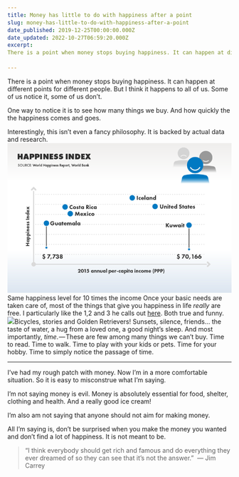 ```yaml
---
title: Money has little to do with happiness after a point
slug: money-has-little-to-do-with-happiness-after-a-point
date_published: 2019-12-25T00:00:00.000Z
date_updated: 2022-10-27T06:59:20.000Z
excerpt: 
There is a point when money stops buying happiness. It can happen at different points for different people. But I think it happens to all…

---
```


There is a point when money stops buying happiness. It can happen at different points for different people. But I think it happens to all of us. Some of us notice it, some of us don’t.

One way to notice it is to see how many things we buy. And how quickly the the happiness comes and goes.

Interestingly, this isn’t even a fancy philosophy. It is backed by actual data and research.
![](/assets/images/Money-has-little-to-do-with-happiness-after-a-point/1-CyXXfHJ8RBV04bgncn_DJw.png)Same happiness level for 10 times the income
Once your basic needs are taken care of, most of the things that give you happiness in life *really* are free. I particularly like the 1,2 and 3 he calls out [here](https://www.youtube.com/watch?v=MNzLkdr7UIU&amp;feature=youtu.be&amp;t=2795). Both true and funny.
![](__GHOST_URL__/content/images/2022/10/Screenshot-2022-10-27-at-12.25.16-PM.png)Bicycles, stories and Golden Retrievers!
Sunsets, silence, friends… the taste of water, a hug from a loved one, a good night’s sleep. And most importantly, *time*. — These are few among many things we can’t buy.
Time to read.
Time to walk.
Time to play with your kids or pets.
Time for your hobby.
Time to simply notice the passage of time.

---

I’ve had my rough patch with money. Now I’m in a more comfortable situation. So it is easy to misconstrue what I’m saying.

I’m not saying money is evil. Money is absolutely essential for food, shelter, clothing and health. And a really good ice cream!

I’m also am not saying that anyone should not aim for making money.

All I’m saying is, don’t be surprised when you make the money you wanted and don’t find a lot of happiness. It is not meant to be.

> “I think everybody should get rich and famous and do everything they ever dreamed of so they can see that it’s not the answer.” 
> — Jim Carrey
